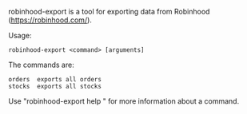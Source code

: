 robinhood-export is a tool for exporting data from Robinhood (https://robinhood.com/).

Usage:

    robinhood-export <command> [arguments]

The commands are:

    orders  exports all orders
    stocks  exports all stocks

Use "robinhood-export help <command>" for more information about a command.